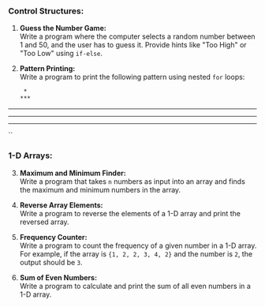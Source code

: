 ### Control Structures:

1. **Guess the Number Game:**  
   Write a program where the computer selects a random number between 1 and 50, and the user has to guess it. Provide hints like "Too High" or "Too Low" using `if-else`.

2. **Pattern Printing:**  
   Write a program to print the following pattern using nested `for` loops:  
   ```
    *
   ***
  *****
 *******
*********
``

### 1-D Arrays:
3. **Maximum and Minimum Finder:**  
   Write a program that takes `n` numbers as input into an array and finds the maximum and minimum numbers in the array.

4. **Reverse Array Elements:**  
   Write a program to reverse the elements of a 1-D array and print the reversed array.

5. **Frequency Counter:**  
   Write a program to count the frequency of a given number in a 1-D array. For example, if the array is `{1, 2, 2, 3, 4, 2}` and the number is `2`, the output should be `3`.

6. **Sum of Even Numbers:**  
    Write a program to calculate and print the sum of all even numbers in a 1-D array.



